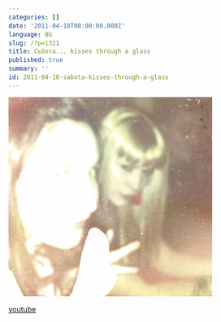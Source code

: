 ```yaml
---
categories: []
date: '2011-04-18T00:00:00.000Z'
language: BG
slug: /?p=1321
title: Събота... kisses through a glass
published: true
summary: ''
id: 2011-04-18-sabota-kisses-through-a-glass
---
```


![](https://raw.githubusercontent.com/kirilchristov/blog_images/main/2011/04/IMG_0796.jpg)

[youtube](https://www.youtube.com/watch?v=xAcke7zxJYk)
